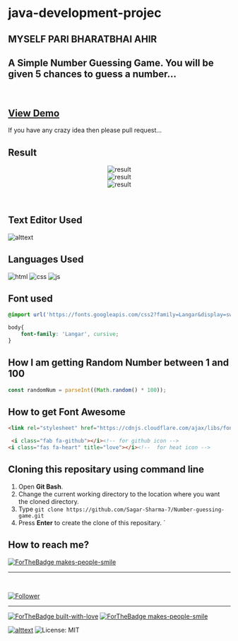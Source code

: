 # java-development-projec
## MYSELF PARI BHARATBHAI AHIR
## A Simple Number Guessing Game. You will be given 5 chances to guess a number...
<br>

## [View Demo](https://sagar-sharma-7.github.io/Number-guessing-game/)

If you have any crazy idea then please pull request...

## Result
<p align="center">
  <img src="public/images/result1.png" title="result">
  <br>
  <img src="public/images/result2.png" title="result">
  <br>
  <img src="public/images/result3.png" title="result">
</p>

<br>


## Text Editor Used
![alttext](https://img.shields.io/badge/Visual_Studio_Code-0078D4?style=for-the-badge&logo=visual%20studio%20code&logoColor=white)

## Languages Used
<p float="left">

 ![html](https://img.shields.io/badge/HTML5-E34F26?style=for-the-badge&logo=html5&logoColor=white)
 ![css](https://img.shields.io/badge/CSS3-1572B6?style=for-the-badge&logo=css3&logoColor=white)
 ![js](https://img.shields.io/badge/JavaScript-F7DF1E?style=for-the-badge&logo=javascript&logoColor=black)


</p>

## Font used
```css
@import url('https://fonts.googleapis.com/css2?family=Langar&display=swap');

body{
    font-family: 'Langar', cursive;
}
```

## How I am getting Random Number between 1 and 100
```js 
const randomNum = parseInt((Math.random() * 100));
```

## How to get Font Awesome
```html 
<link rel="stylesheet" href="https://cdnjs.cloudflare.com/ajax/libs/font-awesome/5.10.0/css/all.min.css" integrity="sha512-PgQMlq+nqFLV4ylk1gwUOgm6CtIIXkKwaIHp/PAIWHzig/lKZSEGKEysh0TCVbHJXCLN7WetD8TFecIky75ZfQ==" crossorigin="anonymous" />

 <i class="fab fa-github"></i><!-- for github icon -->
<i class="fas fa-heart" title="love"></i><!--  for heat icon -->

```
 ## Cloning this repositary using command line
 1. Open **Git Bash**.
 1. Change the current working directory to the location where you want the cloned directory.
 1. Type `git clone https://github.com/Sagar-Sharma-7/Number-guessing-game.git`
 1. Press **Enter** to create the clone of this repositary.
 `


 ## How to reach me?
 [ ![ForTheBadge makes-people-smile](https://img.shields.io/badge/Gmail-D14836?style=for-the-badge&logo=gmail&logoColor=white)](mailto:6969sagarsharma@gmail.com)
 <hr>
 <br>

[![Follower](https://img.shields.io/github/followers/sagar-sharma-7?style=social)](https://github.com/Sagar-Sharma-7)
 <hr>
 <p float="left">

[![ForTheBadge built-with-love](https://forthebadge.com/images/badges/built-with-love.svg)](https://github.com/Sagar-Sharma-7)
[ ![ForTheBadge makes-people-smile](https://forthebadge.com/images/badges/makes-people-smile.svg)](https://github.com/Sagar-Sharma-7)

</p>

[![alttext](https://img.shields.io/badge/GitHub-100000?style=for-the-badge&logo=github&logoColor=white)](https://github.com/Sagar-Sharma-7)
![License: MIT](https://img.shields.io/badge/License-MIT-black.svg)
